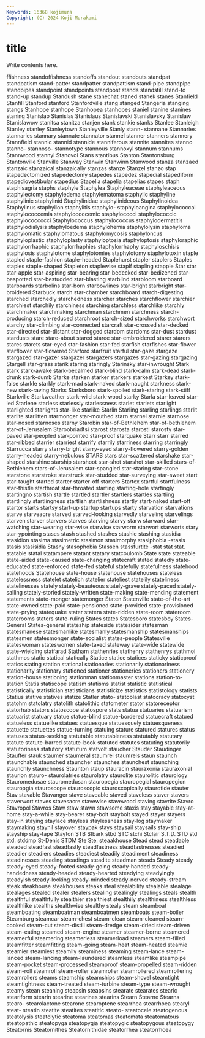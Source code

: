 ```yaml
---
Keywords: 16368 kojimura
Copyright: (C) 2024 Koji Murakami
---
```


# title

Write contents here.



ffishness standoffishness standoffs standout standouts standpat standpatism stand-patter standpatter standpattism
stand-pipe standpipe standpipes standpoint standpoints standpost stands standstill stand-to stand-up
standup Standush stane stanechat staned stanek stanes Stanfield Stanfill Stanford
stanford Stanfordville stang stanged Stangeria stanging stangs Stanhope stanhope Stanhopea
stanhopes staniel stanine stanines staning Stanislao Stanislas Stanislaus Stanislavski Stanislavsky
Stanislaw Stanislawow stanitsa stanitza stanjen stank stankie stanks Stanlee Stanleigh
Stanley stanley Stanleytown Stanleyville Stanly stann- stannane Stannaries stannaries stannary
stannate stannator stannel stanner stanners stannery Stannfield stannic stannid stannide
stanniferous stannite stannites stanno stanno- stannoso- stannotype stannous stannoxyl stannum
stannums Stannwood stannyl Stanovoi Stans stantibus Stanton Stantonsburg Stantonville Stanville
Stanway Stanwin Stanwinn Stanwood stanza stanzaed stanzaic stanzaical stanzaically stanzas
stanze Stanzel stanzo stap stapedectomized stapedectomy stapedes stapedez stapedial stapediform
stapediovestibular stapedius Stapelia stapelia stapelias stapes staph staphisagria staphs staphyle
Staphylea Staphyleaceae staphyleaceous staphylectomy staphyledema staphylematoma staphylic staphyline staphylinic staphylinid
Staphylinidae staphylinideous Staphylinoidea Staphylinus staphylion staphylitis staphylo- staphyloangina staphylococcal staphylococcemia
staphylococcemic staphylococci staphylococcic staphylococcocci Staphylococcus staphylococcus staphylodermatitis staphylodialysis staphyloedema staphylohemia
staphylolysin staphyloma staphylomatic staphylomatous staphylomycosis staphyloncus staphyloplastic staphyloplasty staphyloptosia staphyloptosis
staphyloraphic staphylorrhaphic staphylorrhaphies staphylorrhaphy staphyloschisis staphylosis staphylotome staphylotomies staphylotomy staphylotoxin
staple stapled staple-fashion staple-headed Staplehurst stapler staplers Staples staples staple-shaped
Stapleton staplewise staplf stapling stapple Star star star-apple star-aspiring star-bearing
star-bedecked star-bedizened star-bespotted star-bestudded star-blasting starblind starbloom starboard starboards starbolins
star-born starbowlines star-bright starbright star-broidered Starbuck starch star-chamber starchboard starch-digesting
starched starchedly starchedness starcher starches starchflower starchier starchiest starchily starchiness
starching starchless starchlike starchly starchmaker starchmaking starchman starchmen starchness starch-producing
starch-reduced starchroot starch-sized starchworks starchwort starchy star-climbing star-connected starcraft star-crossed
star-decked star-directed star-distant star-dogged stardom stardoms star-dust stardust stardusts stare
stare-about stared staree star-embroidered starer starers stares starets star-eyed star-fashion
star-fed starfish starfishes star-flower starflower star-flowered Starford starfruit starful star-gaze
stargaze stargazed star-gazer stargazer stargazers stargazes star-gazing stargazing Stargell star-grass
starik staring staringly Starinsky star-inwrought Stark stark stark-awake stark-becalmed stark-blind
stark-calm stark-dead stark-drunk stark-dumb Starke starken starker starkers starkest Starkey
stark-false starkle starkly stark-mad stark-naked stark-naught starkness stark-new stark-raving Starks
Starksboro stark-spoiled stark-staring stark-stiff Starkville Starkweather stark-wild stark-wood starky Starla
star-leaved star-led Starlene starless starlessly starlessness starlet starlets starlight starlighted
starlights star-like starlike Starlin Starling starling starlings starlit starlite starlitten
starmonger star-mouthed starn starnel starnie starnose star-nosed starnoses starny Starobin
star-of-Bethlehem star-of-bethlehem star-of-Jerusalem Staroobriadtsi starost starosta starosti starosty star-paved star-peopled
star-pointed star-proof starquake Starr starr starred star-ribbed starrier starriest starrify
starrily starriness starring starringly Starrucca starry starry-bright starry-eyed starry-flowered starry-golden
starry-headed starry-nebulous STARS stars star-scattered starshake star-shaped starshine starship starshoot
star-shot starshot star-skilled stars-of-Bethlehem stars-of-Jerusalem star-spangled star-staring star-stone starstone starstroke
starstruck star-studded star-surveying star-sweet start star-taught started starter starter-off starters
Startex startful startfulness star-thistle starthroat star-throated starting starting-hole startingly startingno
startish startle startled startler startlers startles startling startlingly startlingness startlish
startlishness startly start-naked start-off startor starts startsy start-up startup startups
starty starvation starvations starve starveacre starved starved-looking starvedly starveling starvelings
starven starver starvers starves starving starvy starw starward star-watching star-wearing
star-wise starwise starworm starwort starworts stary star-ypointing stases stash stashed
stashes stashie stashing stasidia stasidion stasima stasimetric stasimon stasimorphy stasiphobia
-stasis stasis stasisidia Stasny stasophobia Stassen stassfurtite -stat stat stat.
statable statal statampere statant statary statcoulomb State state stateable state-aided
state-caused state-changing statecraft stated statedly state-educated state-enforced state-fed stateful statefully
statefulness statehood statehoods Statehouse state-house statehouse statehouses stateless statelessness statelet
statelich statelier stateliest statelily stateliness statelinesses stately stately-beauteous stately-grave stately-paced
stately-sailing stately-storied stately-written state-making state-mending statement statements state-monger statemonger Staten
Statenville state-of-the-art state-owned state-paid state-pensioned state-provided state-provisioned state-prying statequake stater
statera state-ridden state-room stateroom staterooms staters state-ruling States states Statesboro
statesboy States-General States-general stateship stateside statesider statesman statesmanese statesmanlike statesmanly
statesmanship statesmanships statesmen statesmonger state-socialist states-people Statesville stateswoman stateswomen state-taxed
stateway state-wide statewide state-wielding statfarad Statham stathenries stathenry stathenrys stathmoi
stathmos static statical statically Statice statice statices staticky staticproof statics
stating station stational stationaries stationarily stationariness stationarity stationary stationed stationer
stationeries stationers stationery station-house stationing stationman stationmaster stations station-to-station Statis
statiscope statism statisms statist statistic statistical statistically statistician statisticians statisticize
statistics statistology statists Statius stative statives statize Statler stato- statoblast
statocracy statocyst statohm statolatry statolith statolithic statometer stator statoreceptor statorhab
stators statoscope statospore stats statua statuaries statuarism statuarist statuary statue
statue-blind statue-bordered statuecraft statued statueless statuelike statues statuesque statuesquely statuesqueness
statuette statuettes statue-turning statuing stature statured statures status statuses status-seeking
statutable statutableness statutably statutary statute statute-barred statute-book statuted statutes statuting
statutorily statutoriness statutory statutum statvolt staucher Stauder Staudinger Stauffer stauk
staumer staumeral staumrel staumrels staun staunch staunchable staunched stauncher staunches
staunchest staunching staunchly staunchness Staunton staup stauracin stauraxonia stauraxonial staurion
stauro- staurolatries staurolatry staurolite staurolitic staurology Stauromedusae stauromedusan stauropegia stauropegial
stauropegion stauropgia stauroscope stauroscopic stauroscopically staurotide stauter Stav stavable Stavanger
stave staveable staved staveless staver stavers staverwort staves stavesacre stavewise
stavewood staving stavrite Stavro Stavropol Stavros Staw staw stawn stawsome
staxis stay stayable stay-at-home stay-a-while stay-bearer stay-bolt staybolt stayed stayer
stayers stay-in staying staylace stayless staylessness stay-log staymaker staymaking staynil
stayover staypak stays staysail staysails stay-ship stayship stay-tape Stayton STB
Stbark stbd STC stchi Stclair S.T.D. STD std std. stddmp
St-Denis STDM Ste Ste. steaakhouse Stead stead steadable steaded steadfast
steadfastly steadfastness steadfastnesses steadied steadier steadiers steadies steadiest steadily steadiment
steadiness steadinesses steading steadings steadite steadman steads Steady steady steady-eyed
steady-footed steady-going steady-handed steady-handedness steady-headed steady-hearted steadying steadyingly steadyish steady-looking
steady-minded steady-nerved steady-stream steak steakhouse steakhouses steaks steal stealability stealable
stealage stealages stealed stealer stealers stealing stealingly stealings steals stealth
stealthful stealthfully stealthier stealthiest stealthily stealthiness stealthless stealthlike stealths stealthwise
stealthy stealy steam steamboat steamboating steamboatman steamboatmen steamboats steam-boiler Steamburg
steamcar steam-chest steam-clean steam-cleaned steam-cooked steam-cut steam-distill steam-dredge steam-dried steam-driven
steam-eating steamed steam-engine steamer steamer-borne steamered steamerful steamering steamerless steamerload
steamers steam-filled steamfitter steamfitting steam-going steam-heat steam-heated steamie steamier steamiest
steamily steaminess steaming steam-lance steam-lanced steam-lancing steam-laundered steamless steamlike steampipe
steam-pocket steam-processed steamproof steam-propelled steam-ridden steam-roll steamroll steam-roller steamroller steamrollered
steamrollering steamrollers steams steamship steamships steam-shovel steamtight steamtightness steam-treated steam-turbine
steam-type steam-wrought steamy stean steaning steapsin steapsins stearate stearates stearic
steariform stearin stearine stearines stearins Stearn Stearne Stearns stearo- stearolactone
stearone stearoptene stearrhea stearrhoea stearyl steat- steatin steatite steatites steatitic
steato- steatocele steatogenous steatolysis steatolytic steatoma steatomas steatomata steatomatous steatopathic
steatopyga steatopygia steatopygic steatopygous steatopygy Steatornis Steatornithes Steatornithidae steatorrhea steatorrhoea

